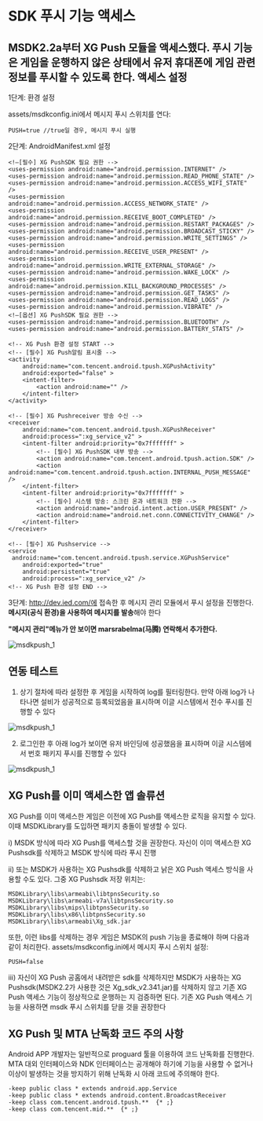 ﻿SDK 푸시 기능 액세스
======
MSDK2.2a부터 XG Push 모듈을 액세스했다. 푸시 기능은 게임을 운행하지 않은 상태에서 유저 휴대폰에 게임 관련 정보를 푸시할 수 있도록 한다.
액세스 설정
------
1단계: 환경 설정

assets/msdkconfig.ini에서 메시지 푸시 스위치를 연다:

    PUSH=true //true일 경우, 메시지 푸시 실행

2단계: AndroidManifest.xml 설정

    <!—[필수] XG PushSDK 필요 권한 -->
    <uses-permission android:name="android.permission.INTERNET" />
    <uses-permission android:name="android.permission.READ_PHONE_STATE" />
    <uses-permission android:name="android.permission.ACCESS_WIFI_STATE" />
    <uses-permission android:name="android.permission.ACCESS_NETWORK_STATE" />
    <uses-permission android:name="android.permission.RECEIVE_BOOT_COMPLETED" />
    <uses-permission android:name="android.permission.RESTART_PACKAGES" />
    <uses-permission android:name="android.permission.BROADCAST_STICKY" />
    <uses-permission android:name="android.permission.WRITE_SETTINGS" />
    <uses-permission android:name="android.permission.RECEIVE_USER_PRESENT" />
    <uses-permission android:name="android.permission.WRITE_EXTERNAL_STORAGE" />
    <uses-permission android:name="android.permission.WAKE_LOCK" />
    <uses-permission android:name="android.permission.KILL_BACKGROUND_PROCESSES" />
    <uses-permission android:name="android.permission.GET_TASKS" />
    <uses-permission android:name="android.permission.READ_LOGS" />
    <uses-permission android:name="android.permission.VIBRATE" />
    <!—[옵션] XG PushSDK 필요 권한 -->
    <uses-permission android:name="android.permission.BLUETOOTH" />
    <uses-permission android:name="android.permission.BATTERY_STATS" />
    
    <!-- XG Push 환경 설정 START -->
    <!-- [필수] XG Push알림 표시줄 -->
    <activity
        android:name="com.tencent.android.tpush.XGPushActivity"
        android:exported="false" >
        <intent-filter>
            <action android:name="" />
        </intent-filter>
    </activity>
    
    <!-- [필수] XG Pushreceiver 방송 수신 -->
    <receiver
        android:name="com.tencent.android.tpush.XGPushReceiver"
        android:process=":xg_service_v2" >
        <intent-filter android:priority="0x7fffffff" >
            <!-- [필수] XG PushSDK 내부 방송 -->
            <action android:name="com.tencent.android.tpush.action.SDK" />
            <action android:name="com.tencent.android.tpush.action.INTERNAL_PUSH_MESSAGE" />
        </intent-filter>
        <intent-filter android:priority="0x7fffffff" >
            <!-- [필수] 시스템 방송: 스크린 온과 네트워크 전환 -->
            <action android:name="android.intent.action.USER_PRESENT" />
            <action android:name="android.net.conn.CONNECTIVITY_CHANGE" />
        </intent-filter>
    </receiver> 
    
    <!-- [필수] XG Pushservice -->
    <service
     android:name="com.tencent.android.tpush.service.XGPushService"
        android:exported="true"
        android:persistent="true"
        android:process=":xg_service_v2" />
    <!-- XG Push 환경 설정 END -->

3단계: http://dev.ied.com/에 접속한 후 메시지 관리 모듈에서 푸시 설정을 진행한다. **메시지(공식 환경)을 사용하여 메시지를 발송**해야 한다

**"메시지 관리"메뉴가 안 보이면 marsrabelma(马腾) 연락해서 추가한다.**

![msdkpush_1](./push_1.png)

연동 테스트
------

1. 상기 절차에 따라 설정한 후 게임을 시작하여 log를 필터링한다. 만약 아래 log가 나타나면 설비가 성공적으로 등록되었음을 표시하며 이글 시스템에서 전수 푸시를 진행할 수 있다

![msdkpush_1](./push_ce1.png)

2. 로그인한 후 아래 log가 보이면 유저 바인딩에 성공했음을 표시하며 이글 시스템에서 번호 패키지 푸시를 진행할 수 있다

![msdkpush_1](./push_ce2.png)

XG Push를 이미 액세스한 앱 솔류션
------
XG Push를 이미 액세스한 게임은 이전에 XG Push를 액세스한 로직을 유지할 수 있다. 이때 MSDKLibrary를 도입하면 패키지 충돌이 발생할 수 있다.

i)	MSDK 방식에 따라 XG Push를 액세스할 것을 권장한다. 자신이 이미 액세스한 XG Pushsdk를 삭제하고 MSDK 방식에 따라 푸시 진행

ii)	또는 MSDK가 사용하는 XG Pushsdk를 삭제하고 낡은 XG Push 액세스 방식을 사용할 수도 있다. 그중 XG Pushsdk 저장 위치는:

    MSDKLibrary\libs\armeabi\libtpnsSecurity.so
    MSDKLibrary\libs\armeabi-v7a\libtpnsSecurity.so
    MSDKLibrary\libs\mips\libtpnsSecurity.so
    MSDKLibrary\libs\x86\libtpnsSecurity.so 
    MSDKLibrary\libs\armeabi\Xg_sdk.jar

또한, 이런 libs를 삭제하는 경우 게임은 MSDK의 push 기능을 종료해야 하며 다음과 같이 처리한다. assets/msdkconfig.ini에서 메시지 푸시 스위치 설정:

    PUSH=false 

iii)	자신이 XG Push 공홈에서 내려받은 sdk를 삭제하지만 MSDK가 사용하는 XG Pushsdk(MSDK2.2가 사용한 것은 Xg_sdk_v2.341.jar)를 삭제하지 않고 기존 XG Push 액세스 기능이 정상적으로 운행하는 지 검증하면 된다. 기존 XG Push 액세스 기능을 사용하면 msdk 푸시 스위치를 닫을 것을 권장한다

XG Push 및 MTA 난독화 코드 주의 사항
------
Android APP 개발자는 일반적으로 proguard 툴을 이용하여 코드 난독화를 진행한다. MTA 대외 인터페이스와 NDK 인터페이스는 공개해야 하기에 기능을 사용할 수 없거나 이상이 발생하는 것을 방지하기 위해 난독화 시 아래 코드에 주의해야 한다.

    -keep public class * extends android.app.Service
    -keep public class * extends android.content.BroadcastReceiver
    -keep class com.tencent.android.tpush.**  {* ;}
    -keep class com.tencent.mid.**  {* ;}
